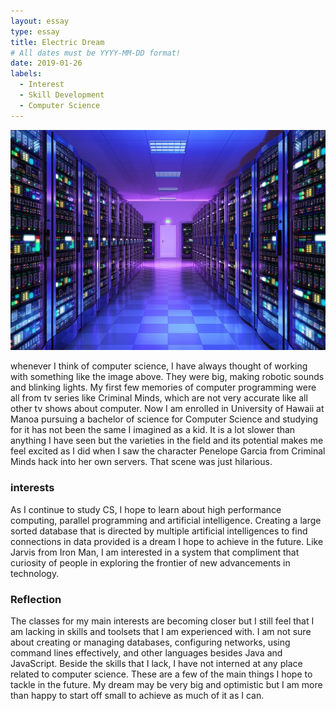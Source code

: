 ```yaml
---
layout: essay
type: essay
title: Electric Dream
# All dates must be YYYY-MM-DD format!
date: 2019-01-26
labels:
  - Interest
  - Skill Development
  - Computer Science
---
```

<img class="ui medium centered rounded image" src="/images/server_1.jpeg">

whenever I think of computer science, I have always thought of working with something like the image above. They were big, making robotic sounds and blinking lights. My first few memories of computer programming were all from tv series like Criminal Minds, which are not very accurate like all other tv shows about computer. Now I am enrolled in University of Hawaii at Manoa pursuing a bachelor of science for Computer Science and studying for it has not been the same I imagined as a kid. It is a lot slower than anything I have seen but the varieties in the field and its potential makes me feel excited as I did when I saw the character Penelope Garcia from Criminal Minds hack into her own servers. That scene was just hilarious.


### interests
As I continue to study CS, I hope to learn about high performance computing, parallel programming and artificial intelligence. Creating a large sorted database that is directed by multiple artificial intelligences to find connections in data provided is a dream I hope to achieve in the future. Like Jarvis from Iron Man, I am interested in a system that compliment that curiosity of people in exploring the frontier of new advancements in technology.

### Reflection
The classes for my main interests are becoming closer but I still feel that I am lacking in skills and toolsets that I am experienced with. I am not sure about creating or managing databases, configuring networks, using command lines effectively, and other languages besides Java and JavaScript. Beside the skills that I lack, I have not interned at any place related to computer science. These are a few of the main things I hope to tackle in the future. My dream may be very big and optimistic but I am more than happy to start off small to achieve as much of it as I can.
